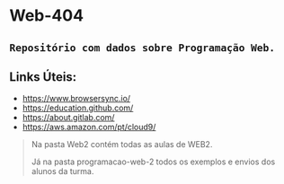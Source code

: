﻿# Web-404

`Repositório com dados sobre Programação Web.`
-------------

## Links Úteis:

- https://www.browsersync.io/
- https://education.github.com/
- https://about.gitlab.com/
- https://aws.amazon.com/pt/cloud9/


> Na pasta Web2 contém todas as aulas de WEB2.
> 
> Já na pasta programacao-web-2 todos os exemplos e envios dos alunos da turma.